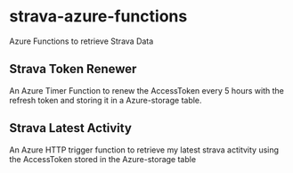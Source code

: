 # strava-azure-functions
Azure Functions to retrieve Strava Data 


## Strava Token Renewer

An Azure Timer Function to renew the AccessToken every 5 hours with the refresh token and storing it in a Azure-storage table.

## Strava Latest Activity

An Azure HTTP trigger function to retrieve my latest strava actitvity using the AccessToken stored in the Azure-storage table
